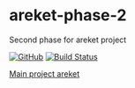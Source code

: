 # areket-phase-2
Second phase for areket project

[![GitHub](https://img.shields.io/github/license/mashape/apistatus.svg)](https://github.com/BurhanH/areket-phase-2/blob/master/LICENSE)
[![Build Status](https://travis-ci.org/BurhanH/areket-phase-2.svg?branch=master)](https://travis-ci.org/BurhanH/areket-phase-2)

[Main project areket](https://github.com/BurhanH/areket "areket")
